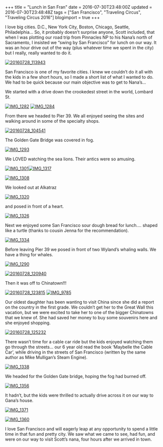 +++
title = "Lunch in San Fran"
date = 2016-07-30T23:48:00Z
updated = 2016-07-30T23:48:48Z
tags = ["San Francisco", "Traveling Circus", "Traveling Circus 2016"]
blogimport = true 
+++

I love big cities. D.C., New York City, Boston, Chicago, Seattle, Philadelphia…  So, it probably doesn’t surprise anyone, Scott included, that when I was plotting our road trip from Pinnacles NP to his Nana’s north of Sacramento, I insisted we “swing by San Francisco” for lunch on our way.  It was an hour drive out of the way (plus whatever time we spent in the city) but I really, really wanted to do it.

 

[![20160728_113943](https://lh3.googleusercontent.com/--vJ2UKm8ExI/V510n8STBxI/AAAAAAAABx8/X_RBeRRohKo/20160728_1139432.jpg?imgmax=800 "20160728_113943")](https://lh3.googleusercontent.com/-HYzPw07ioyY/V510mj4TE6I/AAAAAAAABx4/VucIsfehWXQ/s1600-h/20160728_1139434.jpg)

 

San Francisco is one of my favorite cities.  I knew we couldn’t do it all with the kids in a few short hours, so I made a short list of what I wanted to do.   We had to be quick because our main objective was to get to Nana’s… 

We started with a drive down the crookedest street in the world, Lombard St.  

 

[![IMG_1282](https://lh3.googleusercontent.com/-k6Q9mybHL-4/V510ppkLc0I/AAAAAAAAByE/BcvKWfjLSyg/IMG_1282%25255B1%25255D.jpg?imgmax=800 "IMG_1282")](https://lh3.googleusercontent.com/-n2L3_ilsiiI/V510o6YL0nI/AAAAAAAAByA/7ACrm0GOrH8/s1600-h/IMG_1282%25255B4%25255D.jpg)  [![IMG_1284](https://lh3.googleusercontent.com/-Gu--_JxOuLE/V510rFQhE9I/AAAAAAAAByM/5VE0f7DTIvU/IMG_1284%25255B2%25255D.jpg?imgmax=800 "IMG_1284")](https://lh3.googleusercontent.com/-7DjHMvecawc/V510qoQaoFI/AAAAAAAAByI/BUscETZCnxU/s1600-h/IMG_1284%25255B5%25255D.jpg)

From there we headed to Pier 39.  We all enjoyed seeing the sites and walking around in some of the specialty shops.

  [![20160728_104541](https://lh3.googleusercontent.com/--EImOAv_3vg/V510ttnO7kI/AAAAAAAAByU/2KLOVZemLos/20160728_1045412.jpg?imgmax=800 "20160728_104541")](https://lh3.googleusercontent.com/-u3RsgcBweF4/V510sq8ovrI/AAAAAAAAByQ/c0yBdlqKqoE/s1600-h/20160728_1045414.jpg)

 

The Golden Gate Bridge was covered in fog.

 

[![IMG_1293](https://lh3.googleusercontent.com/-mf4v6IkN-6U/V510vyv074I/AAAAAAAAByc/tKtEJUBFmRo/IMG_12932.jpg?imgmax=800 "IMG_1293")](https://lh3.googleusercontent.com/-3_ypAXX_BwE/V510vNQcopI/AAAAAAAAByY/X4d1AtHmOdw/s1600-h/IMG_12935.jpg)

 

We LOVED watching the sea lions.  Their antics were so amusing. 

 

[![IMG_1301](https://lh3.googleusercontent.com/-L02FNM57jNM/V510xpHKQHI/AAAAAAAAByk/5bXyyOt_ERA/IMG_13012.jpg?imgmax=800 "IMG_1301")](https://lh3.googleusercontent.com/-LVLMwkpw0uM/V510xJv74WI/AAAAAAAAByg/_JN1NSDh5Yg/s1600-h/IMG_13015.jpg)[![IMG_1317](https://lh3.googleusercontent.com/-CPt-vBWyRrQ/V510zgQEtOI/AAAAAAAABys/NbM-_hueYRs/IMG_13172.jpg?imgmax=800 "IMG_1317")](https://lh3.googleusercontent.com/-Ck5IgiDJ9uY/V510y_AfhGI/AAAAAAAAByo/vWZZyKtumvY/s1600-h/IMG_13175.jpg)

[![IMG_1308](https://lh3.googleusercontent.com/-AFB736qC-hU/V5101mhqUgI/AAAAAAAABy0/jfIHoXIf2OQ/IMG_13082.jpg?imgmax=800 "IMG_1308")](https://lh3.googleusercontent.com/-UMICXBp4Ss4/V51008UkdPI/AAAAAAAAByw/Nmws1Vs2lcI/s1600-h/IMG_13085.jpg)

 

We looked out at Alkatraz  

  [![IMG_1320](https://lh3.googleusercontent.com/-qAAzhDOQ0V8/V51027-eG0I/AAAAAAAABy8/9dy7KExnm40/IMG_1320.jpg?imgmax=800 "IMG_1320")](https://lh3.googleusercontent.com/-hZVS1VMSWmo/V5102Um0xDI/AAAAAAAABy4/VzWnWvn1FPw/s1600-h/IMG_1320.jpg)

 

and posed in front of a heart.

 

[![IMG_1326](https://lh3.googleusercontent.com/-Y2NUhRgVBRs/V5104QxpFlI/AAAAAAAABzE/fy9G6En30J4/IMG_13262.jpg?imgmax=800 "IMG_1326")](https://lh3.googleusercontent.com/-9iffGHjOHhc/V5103mf8lTI/AAAAAAAABzA/IolryhMO_mI/s1600-h/IMG_132611.jpg)

 

Next we enjoyed some San Francisco sour dough bread for lunch…. shaped like a turtle (thanks to  cousin Jenna for the recommendation).

 
[![IMG_1334](https://lh3.googleusercontent.com/-Grr9durcXOU/V5105l35Q0I/AAAAAAAABzM/AbVMphNVY7o/IMG_13342.jpg?imgmax=800 "IMG_1334")](https://lh3.googleusercontent.com/-24YHC0Sm-9Q/V5105Mnq7yI/AAAAAAAABzI/9mhEvywP6R8/s1600-h/IMG_13345.jpg)  

 

Before leaving Pier 39 we posed in front of two Wyland’s whaling walls.  We have a thing for whales.

 

[![IMG_1290](https://lh3.googleusercontent.com/-_rGUTBrhCs8/V5107f2ypqI/AAAAAAAABzU/xYaKZ4j97Eg/IMG_12902.jpg?imgmax=800 "IMG_1290")](https://lh3.googleusercontent.com/-IJNUwSnPOE0/V5106myL1dI/AAAAAAAABzQ/9cbQLzNp3X8/s1600-h/IMG_12901.jpg)

[![20160728_120940](https://lh3.googleusercontent.com/-Yhv0UgRIenw/V5109XabNfI/AAAAAAAABzc/mV4o3GevH1I/20160728_1209402.jpg?imgmax=800 "20160728_120940")](https://lh3.googleusercontent.com/-45MAu_we2Wg/V5108smgeGI/AAAAAAAABzY/hC6fUDIVsto/s1600-h/20160728_1209402.jpg)

Then it was off to Chinatown!!!

[![20160728_123815](https://lh3.googleusercontent.com/-AD3HNgyI-Ss/V510-sKvQlI/AAAAAAAABzk/u2JNa8Jtth0/20160728_123815%25255B3%25255D.jpg?imgmax=800 "20160728_123815")](https://lh3.googleusercontent.com/-GWhH4U2qAH4/V510-Izp3GI/AAAAAAAABzg/hIjvrdyVPD8/s1600-h/20160728_123815%25255B7%25255D.jpg)  [![IMG_9785](https://lh3.googleusercontent.com/-Q8ol8JIKIoI/V511AdUZj0I/AAAAAAAABzs/PYUDse1b1vE/IMG_9785%25255B3%25255D.jpg?imgmax=800 "IMG_9785")](https://lh3.googleusercontent.com/-nGQ7BhF4uwk/V510_iIOq2I/AAAAAAAABzo/dhtp4lkD5zY/s1600-h/IMG_9785%25255B5%25255D.jpg) 

 

Our oldest daughter has been wanting to visit China since she did a report on the country in the first grade.   We couldn’t get her to the Great Wall this vacation, but we were excited to take her to one of the bigger Chinatowns that we knew of.  She had saved her money to buy some souvenirs here and she enjoyed shopping. 

 [![20160728_125232](https://lh3.googleusercontent.com/-9pjQMAVHlT8/V511CMaVDnI/AAAAAAAABz0/y4TAjdFv0Zc/20160728_1252322.jpg?imgmax=800 "20160728_125232")](https://lh3.googleusercontent.com/-26K6jV9mTfc/V511BYc47XI/AAAAAAAABzw/WYhey4Osjo4/s1600-h/20160728_1252321.jpg)

 

There wasn’t time for a cable car ride but the kids enjoyed watching them go through the streets… our 6 year old read the book ‘Maybelle the Cable Car’, while driving in the streets of San Francisco (written by the same author as Mike Mulligan’s Steam Engine). 

 

[![IMG_1338](https://lh3.googleusercontent.com/-JTiZYf9veg4/V511EMiySBI/AAAAAAAABz8/gCmrVgh9psQ/IMG_13382.jpg?imgmax=800 "IMG_1338")](https://lh3.googleusercontent.com/-0ikOVmE4Uco/V511DB-uaYI/AAAAAAAABz4/UH867CUaX40/s1600-h/IMG_133811.jpg)

 

We headed for the Golden Gate bridge, hoping the fog had burned off. 

 

[![IMG_1356](https://lh3.googleusercontent.com/-0v9EOdBHpSQ/V511FqoHG_I/AAAAAAAAB0E/MTXrebDdoBU/IMG_13563.jpg?imgmax=800 "IMG_1356")](https://lh3.googleusercontent.com/-JxY4Pzvltho/V511E5_61hI/AAAAAAAAB0A/YbOU7z5xJZU/s1600-h/IMG_13562.jpg)

 

It hadn’t, but the kids were thrilled to actually drive across it on our way to Gana’s house. 

 

[![IMG_1371](https://lh3.googleusercontent.com/-oAF0uO4Ga4c/V511GvUUUsI/AAAAAAAAB0M/vY3F4mFAXgs/IMG_1371%25255B4%25255D.jpg?imgmax=800 "IMG_1371")](https://lh3.googleusercontent.com/-DTue-O4o7-o/V511GNIYsFI/AAAAAAAAB0I/5TSafyeTqng/s1600-h/IMG_1371.jpg)

 
[![IMG_1360](https://lh3.googleusercontent.com/-fVUkq6YLcjk/V511H32A69I/AAAAAAAAB0U/Fp0msMX3TeE/IMG_13602.jpg?imgmax=800 "IMG_1360")](https://lh3.googleusercontent.com/-9HB9WY_h-jg/V511HSYGRoI/AAAAAAAAB0Q/g5jyBxwLibc/s1600-h/IMG_13601.jpg)  

 

I love San Francisco and will eagerly leap at any opportunity to spend a little time in that fun and pretty city. We saw what we came to see, had fun, and were on our way to visit Scott’s nana, four hours after we arrived in town. 
